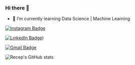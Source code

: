 ### Hi there 👋

- 🌱 I’m currently learning  Data Science | Machine Learning

[![Instagram Badge](https://img.shields.io/badge/-Instagram-C13584?style=flat-quare&labelColor=C13584&logo=instagram&logoColor=white&link=link)](https://www.instagram.com/recep.ilyasoglu/) 

[![LınkedIn Badge](https://img.shields.io/badge/LinkedIn-0077B5?style=for-the-badge&logo=linkedin&logoColor=white)](https://www.linkedin.com/in/recep-ilyasoglu-842253182/)) 

[![Gmail Badge](https://img.shields.io/badge/Gmail-D14836?style=for-the-badge&logo=gmail&logoColor=white)](rcp.ilyasoglu@gmail.com)

![Recep's GitHub stats](https://github-readme-stats.vercel.app/api?username=recepilyasoglu&show_icons=true&theme=radical)
